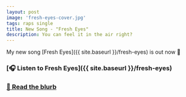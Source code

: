 ```yaml
---
layout: post
image: 'fresh-eyes-cover.jpg'
tags: raps single
title: New Song - "Fresh Eyes"
description: You can feel it in the air right?
---
```


My new song [Fresh Eyes]({{ site.baseurl }}/fresh-eyes) is out now 👀

### [🎧 Listen to Fresh Eyes]({{ site.baseurl }}/fresh-eyes)

<!-- ### [🎥  Watch the reel on Instagram](https://www.instagram.com/reel/CyVzR-9q7in/) -->
<!---->
### [📄  Read the blurb](https://dylanhand.substack.com/p/new-song-fresh-eyes)
